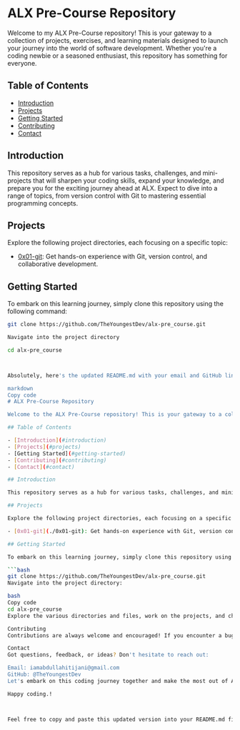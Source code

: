 # ALX Pre-Course Repository

Welcome to my ALX  Pre-Course repository! This is your gateway to a collection of projects, exercises, and learning materials designed to launch your journey into the world of software development. Whether you're a coding newbie or a seasoned enthusiast, this repository has something for everyone.

## Table of Contents

- [Introduction](#introduction)
- [Projects](#projects)
- [Getting Started](#getting-started)
- [Contributing](#contributing)
- [Contact](#contact)

## Introduction

This repository serves as a hub for various tasks, challenges, and mini-projects that will sharpen your coding skills, expand your knowledge, and prepare you for the exciting journey ahead at ALX. Expect to dive into a range of topics, from version control with Git to mastering essential programming concepts.

## Projects

Explore the following project directories, each focusing on a specific topic:

- [0x01-git](./0x01-git): Get hands-on experience with Git, version control, and collaborative development.

## Getting Started

To embark on this learning journey, simply clone this repository using the following command:

```bash
git clone https://github.com/TheYoungestDev/alx-pre_course.git

Navigate into the project directory

cd alx-pre_course



Absolutely, here's the updated README.md with your email and GitHub link:

markdown
Copy code
# ALX Pre-Course Repository

Welcome to the ALX Pre-Course repository! This is your gateway to a collection of projects, exercises, and learning materials designed to launch your journey into the world of software development. Whether you're a coding newbie or a seasoned enthusiast, this repository has something for everyone.

## Table of Contents

- [Introduction](#introduction)
- [Projects](#projects)
- [Getting Started](#getting-started)
- [Contributing](#contributing)
- [Contact](#contact)

## Introduction

This repository serves as a hub for various tasks, challenges, and mini-projects that will sharpen your coding skills, expand your knowledge, and prepare you for the exciting journey ahead at ALX. Expect to dive into a range of topics, from version control with Git to mastering essential programming concepts.

## Projects

Explore the following project directories, each focusing on a specific topic:

- [0x01-git](./0x01-git): Get hands-on experience with Git, version control, and collaborative development.

## Getting Started

To embark on this learning journey, simply clone this repository using the following command:

```bash
git clone https://github.com/TheYoungestDev/alx-pre_course.git
Navigate into the project directory:

bash
Copy code
cd alx-pre_course
Explore the various directories and files, work on the projects, and challenge yourself to learn and grow.

Contributing
Contributions are always welcome and encouraged! If you encounter a bug, have a suggestion, or wish to add your own projects to this repository, feel free to create pull requests. Together, we can enhance this learning experience and make it even more valuable for aspiring developers.

Contact
Got questions, feedback, or ideas? Don't hesitate to reach out:

Email: iamabdullahitijani@gmail.com
GitHub: @TheYoungestDev
Let's embark on this coding journey together and make the most out of ALX Pre-Course!

Happy coding.!



Feel free to copy and paste this updated version into your README.md file on GitHub. Remember to personalize it further if needed!

